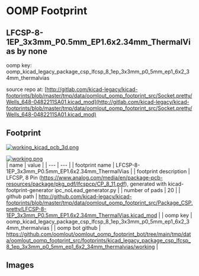 # OOMP Footprint  
## LFCSP-8-1EP_3x3mm_P0.5mm_EP1.6x2.34mm_ThermalVias  by none  
  
oomp key: oomp_kicad_legacy_package_csp_lfcsp_8_1ep_3x3mm_p0_5mm_ep1_6x2_34mm_thermalvias  
  
source repo at: [http://gitlab.com/kicad-legacy/kicad-footprints/blob/master/tmp/data/oomlout_oomp_footprint_src/Socket.pretty/Wells_648-0482211SA01.kicad_mod](http://gitlab.com/kicad-legacy/kicad-footprints/blob/master/tmp/data/oomlout_oomp_footprint_src/Socket.pretty/Wells_648-0482211SA01.kicad_mod)  
## Footprint  
  
[![working_kicad_pcb_3d.png](working_kicad_pcb_3d_600.png)](working_kicad_pcb_3d.png)  
  
[![working.png](working_600.png)](working.png)  
| name | value | 
| --- | --- | 
| footprint name | LFCSP-8-1EP_3x3mm_P0.5mm_EP1.6x2.34mm_ThermalVias | 
| footprint description | LFCSP, 8 Pin (https://www.analog.com/media/en/package-pcb-resources/package/pkg_pdf/lfcspcp/CP_8_11.pdf), generated with kicad-footprint-generator ipc_noLead_generator.py | 
| number of pads | 20 | 
| github path | http://github.com/kicad-legacy/kicad-footprints/blob/master/tmp/data/oomlout_oomp_footprint_src/Package_CSP.pretty/LFCSP-8-1EP_3x3mm_P0.5mm_EP1.6x2.34mm_ThermalVias.kicad_mod | 
| oomp key | oomp_kicad_legacy_package_csp_lfcsp_8_1ep_3x3mm_p0_5mm_ep1_6x2_34mm_thermalvias | 
| oomp bot github | https://github.com/oomlout/oomlout_oomp_footprint_bot/tree/main/tmp/data/oomlout_oomp_footprint_src/footprints/kicad_legacy_package_csp_lfcsp_8_1ep_3x3mm_p0_5mm_ep1_6x2_34mm_thermalvias/working | 
## Images  
